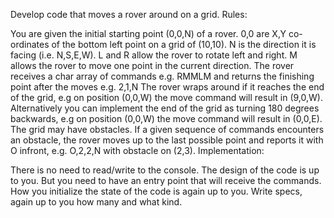 Develop code that moves a rover around on a grid.
Rules:

You are given the initial starting point (0,0,N) of a rover.
0,0 are X,Y co-ordinates of the bottom left point on a grid of (10,10).
N is the direction it is facing (i.e. N,S,E,W).
L and R allow the rover to rotate left and right.
M allows the rover to move one point in the current direction.
The rover receives a char array of commands e.g. RMMLM and returns the finishing point after the moves e.g. 2,1,N
The rover wraps around if it reaches the end of the grid, e.g on position (0,0,W) the move command will result in (9,0,W).
Alternatively you can implement the end of the grid as turning 180 degrees backwards, e.g on position (0,0,W) the move command will result in (0,0,E).
The grid may have obstacles. If a given sequence of commands encounters an obstacle, the rover moves up to the last possible point and reports it with O infront, e.g. O,2,2,N with obstacle on (2,3).
Implementation:

There is no need to read/write to the console.
The design of the code is up to you. But you need to have an entry point that will receive the commands. How you initialize the state of the code is again up to you.
Write specs, again up to you how many and what kind.
